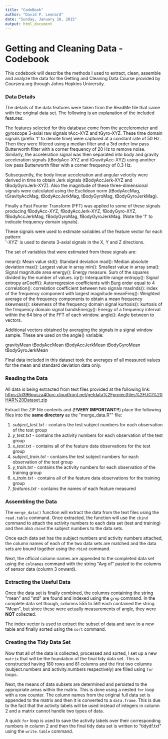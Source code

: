 ```yaml
---
title: "CodeBook"
author: "David P. Leonard"
date: "Sunday, January 18, 2015"
output: html_document
---
```

# Getting and Cleaning Data - Codebook
This codebook will describe the methods I used to extract, clean, assemble and analyze the data for the Getting and Cleaning Data Course provided by Coursera.org through Johns Hopkins University.

### Data Details
The details of the data features were taken from the ReadMe file that came with the original data set.  The following is an explanation of the included features:

The features selected for this database come from the accelerometer and gyroscope 3-axial raw signals tAcc-XYZ and tGyro-XYZ. These time domain signals (prefix 't' to denote time) were captured at a constant rate of 50 Hz. Then they were filtered using a median filter and a 3rd order low pass Butterworth filter with a corner frequency of 20 Hz to remove noise. Similarly, the acceleration signal was then separated into body and gravity acceleration signals (tBodyAcc-XYZ and tGravityAcc-XYZ) using another low pass Butterworth filter with a corner frequency of 0.3 Hz. 

Subsequently, the body linear acceleration and angular velocity were derived in time to obtain Jerk signals (tBodyAccJerk-XYZ and tBodyGyroJerk-XYZ). Also the magnitude of these three-dimensional signals were calculated using the Euclidean norm (tBodyAccMag, tGravityAccMag, tBodyAccJerkMag, tBodyGyroMag, tBodyGyroJerkMag). 

Finally a Fast Fourier Transform (FFT) was applied to some of these signals producing fBodyAcc-XYZ, fBodyAccJerk-XYZ, fBodyGyro-XYZ, fBodyAccJerkMag, fBodyGyroMag, fBodyGyroJerkMag. (Note the 'f' to indicate frequency domain signals). 

These signals were used to estimate variables of the feature vector for each pattern:  
'-XYZ' is used to denote 3-axial signals in the X, Y and Z directions.

The set of variables that were estimated from these signals are: 

mean(): Mean value
std(): Standard deviation
mad(): Median absolute deviation 
max(): Largest value in array
min(): Smallest value in array
sma(): Signal magnitude area
energy(): Energy measure. Sum of the squares divided by the number of values. 
iqr(): Interquartile range 
entropy(): Signal entropy
arCoeff(): Autorregresion coefficients with Burg order equal to 4
correlation(): correlation coefficient between two signals
maxInds(): index of the frequency component with largest magnitude
meanFreq(): Weighted average of the frequency components to obtain a mean frequency
skewness(): skewness of the frequency domain signal 
kurtosis(): kurtosis of the frequency domain signal 
bandsEnergy(): Energy of a frequency interval within the 64 bins of the FFT of each window.
angle(): Angle between to vectors.

Additional vectors obtained by averaging the signals in a signal window sample. These are used on the angle() variable:

gravityMean
tBodyAccMean
tBodyAccJerkMean
tBodyGyroMean
tBodyGyroJerkMean

Final data included in this dataset took the averages of all measured values for the mean and standard deviation data only.

### Reading the Data

All data is being extracted from text files provided at the following link: https://d396qusza40orc.cloudfront.net/getdata%2Fprojectfiles%2FUCI%20HAR%20Dataset.zip

Extract the ZIP file contents and (**!!VERY IMPORTANT!!**) place the following files into the **same directory** as the "merge_data.R"" file:

1. *subject_test.txt* - contains the test subject numbers for each observation of the test group
2. *y_test.txt* - contains the activity numbers for each observation of the test group
3. *x_test.txt* - contains all of the feature data observations for the test group
4. *subject_train.txt* - contains the test subject numbers for each observation of the test group
5. *y_train.txt* - contains the activity numbers for each observation of the training group
6. *x_train.txt* - contains all of the feature data observations for the training group
7. *features.txt* - contains the names of each feature measured

### Assembling the Data

The `merge_data()` function will extract the data from the text files using the `read.table` command.  Once extracted, the function will use the `cbind` command to attach the activity numbers to each data set (test and training) and then also `cbind` the subject numbers to the data sets.

Once each data set has the subject numbers and activity numbers attached, the column names of each of the two data sets are matched and the data sets are bound together using the `rbind` command.  

Next, the official column names are appended to the completed data set using the `colnames` command with the string "Avg of" pasted to the columns of sensor data (column 3 onward).

### Extracting the Useful Data

Once the data set is finally combined, the columns containing the string "mean" and "std" are found and indexed using the `grep` command.  In the complete data set though, columns 555 to 561 each contained the string "Mean", but since these were actually measurements of angle, they were **NOT** collected.

The index vector is used to extract the subset of data and save to a new table and finally sorted using the `sort` command.

### Creating the Tidy Data Set

Now that all of the data is collected, processed and sorted, I set up a new `matrix` that will be the foundation of the final tidy data set.  This is constructed having 180 rows and 81 columns and the first two columns (subject.numbers and activity.numbers respectively) are filled using `for` loops.

Next, the means of data subsets are determined and persisted to the appropriate areas within the matrix.  This is done using a nested `for` loop with a row counter.  The column names from the original full data set is appended to the matrix and then it is converted to a `data.frame`.  This is due to the fact that the activity labels will be used instead of integers in column 2 and a matrix cannot handle two types of data.  

A quick `for` loop is used to save the activity labels over their corresponding numbers in column 2 and then the final tidy data set is written to "tidydf.txt" using the `write.table` command.
